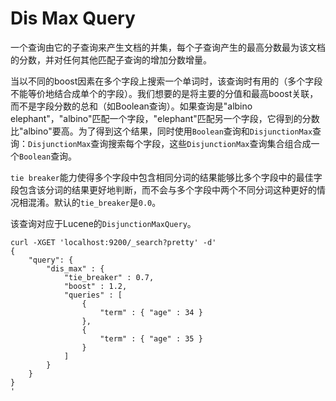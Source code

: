 # Dis Max Query

一个查询由它的子查询来产生文档的并集，每个子查询产生的最高分数最为该文档的分数，并对任何其他匹配子查询的增加分数增量。

当以不同的boost因素在多个字段上搜索一个单词时，该查询时有用的（多个字段不能等价地结合成单个的字段）。我们想要的是将主要的分值和最高boost关联，而不是字段分数的总和（如Boolean查询）。如果查询是"albino elephant"，"albino"匹配一个字段，"elephant"匹配另一个字段，它得到的分数比"albino"要高。为了得到这个结果，同时使用`Boolean`查询和`DisjunctionMax`查询：`DisjunctionMax`查询搜索每个字段，这些`DisjunctionMax`查询集合组合成一个`Boolean`查询。

`tie breaker`能力使得多个字段中包含相同分词的结果能够比多个字段中的最佳字段包含该分词的结果更好地判断，而不会与多个字段中两个不同分词这种更好的情况相混淆。默认的`tie_breaker`是`0.0`。

该查询对应于Lucene的`DisjunctionMaxQuery`。

```
curl -XGET 'localhost:9200/_search?pretty' -d'
{
    "query": {
        "dis_max" : {
            "tie_breaker" : 0.7,
            "boost" : 1.2,
            "queries" : [
                {
                    "term" : { "age" : 34 }
                },
                {
                    "term" : { "age" : 35 }
                }
            ]
        }
    }
}
'
```

